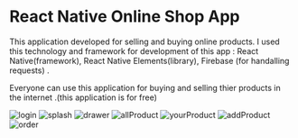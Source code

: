 # React Native Online Shop App
 
This application developed for selling and buying online products. I used this technology and framework  for development of  this app : React Native(framework), React Native Elements(library), Firebase (for handalling requests) .

Everyone can use this application for buying and selling thier products in the internet .(this application is for free)
 
![login](https://user-images.githubusercontent.com/83859644/151345603-64dfbe76-988b-49a2-b2e1-4678806271ce.jpg)
![splash](https://user-images.githubusercontent.com/83859644/151345874-ff4a2139-824a-46b0-b3ff-a55f7c4d8498.jpg)
![drawer](https://user-images.githubusercontent.com/83859644/151345533-d05773c3-92c9-4d29-92b5-b6d779033a55.jpg)
![allProduct](https://user-images.githubusercontent.com/83859644/151345457-d664c3a3-62a8-4ae5-8f8c-1ea5d2d3307e.jpg)
![yourProduct](https://user-images.githubusercontent.com/83859644/151345280-fa636735-27c8-4fd6-99cb-6d04a16e006f.jpg)
![addProduct](https://user-images.githubusercontent.com/83859644/151345407-9b506196-5118-422b-9f47-f110e0a44eb6.jpg)
![order](https://user-images.githubusercontent.com/83859644/151345694-36444307-146e-4e2e-be6c-d292612b5ebc.jpg)

